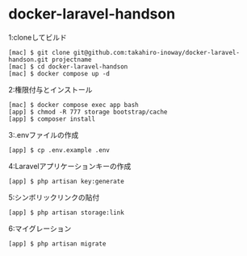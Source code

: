 # docker-laravel-handson

1:cloneしてビルド
```
[mac] $ git clone git@github.com:takahiro-inoway/docker-laravel-handson.git projectname
[mac] $ cd docker-laravel-handson
[mac] $ docker compose up -d
```
2:権限付与とインストール
```
[mac] $ docker compose exec app bash
[app] $ chmod -R 777 storage bootstrap/cache
[app] $ composer install
```
3:.envファイルの作成
```
[app] $ cp .env.example .env
```
4:Laravelアプリケーションキーの作成
```
[app] $ php artisan key:generate
```
5:シンボリックリンクの貼付
```
[app] $ php artisan storage:link
```
6:マイグレーション
```
[app] $ php artisan migrate
```
